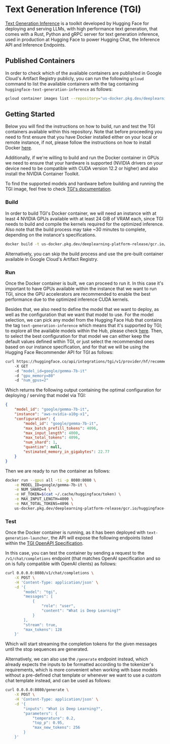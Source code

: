 # Text Generation Inference (TGI)

[Text Generation Inference](https://github.com/huggingface/text-generation-inference) is a toolkit developed by Hugging Face for deploying and serving LLMs, with high performance text generation, that comes with a Rust, Python and gRPC server for text generation inference, used in production at Hugging Face to power Hugging Chat, the Inference API and Inference Endpoints.

## Published Containers

In order to check which of the available containers are published in Google Cloud's Artifact Registry publicly, you can run the following `gcloud` command to list the available containers with the tag containing `huggingface-text-generation-inference` as follows:

```bash
gcloud container images list --repository="us-docker.pkg.dev/deeplearning-platform-release/gcr.io" | grep "huggingface-text-generation-inference"
```

## Getting Started

Below you will find the instructions on how to build, run and test the TGI containers available within this repository. Note that before proceeding you need to first ensure that you have Docker installed either on your local or remote instance, if not, please follow the instructions on how to install Docker [here](https://docs.docker.com/get-docker/).

Additionally, if we're willing to build and run the Docker container in GPUs we need to ensure that your hardware is supported (NVIDIA drivers on your device need to be compatible with CUDA version 12.2 or higher) and also install the NVIDIA Container Toolkit.

To find the supported models and hardware before building and running the TGI image, feel free to check [TGI's documentation](https://huggingface.co/docs/text-generation-inference/supported_models).

### Build

In order to build TGI's Docker container, we will need an instance with at least 4 NVIDIA GPUs available with at least 24 GiB of VRAM each, since TGI needs to build and compile the kernels required for the optimized inference. Also note that the build process may take ~30 minutes to complete, depending on the instance's specifications.

```bash
docker build -t us-docker.pkg.dev/deeplearning-platform-release/gcr.io/huggingface-text-generation-inference-gpu.2.1.1 -f containers/tgi/gpu/2.1.1/Dockerfile .
```

Alternatively, you can skip the build process and use the pre-built container available in Google Cloud's Artifact Registry.

### Run

Once the Docker container is built, we can proceed to run it. In this case it's important to have GPUs available within the instance that we want to run TGI, since the GPU accelerators are recommended to enable the best performance due to the optimized inference CUDA kernels.

Besides that, we also need to define the model that we want to deploy, as well as the configuration that we want that model to use. For the model selection, we can pick any model from the Hugging Face Hub that contains the tag `text-generation-inference` which means that it's supported by TGI; to explore all the available models within the Hub, please check [here](https://huggingface.co/models?other=text-generation-inference&sort=trending). Then, to select the best configuration for that model we can either keep the default values defined within TGI, or just select the recommended ones based on our instance specification, and for that we will be using the Hugging Face Recommender API for TGI as follows:

```bash
curl https://huggingface.co/api/integrations/tgi/v1/provider/hf/recommend
    -X GET
    -d "model_id=google/gemma-7b-it"
    -d "gpu_memory=80"
    -d "num_gpus=2"
```

Which returns the following output containing the optimal configuration for deploying / serving that model via TGI:

```json
{
    "model_id": "google/gemma-7b-it",
    "instance": "aws-nvidia-a10g-x1",
    "configuration": {
        "model_id": "google/gemma-7b-it",
        "max_batch_prefill_tokens": 4096,
        "max_input_length": 4000,
        "max_total_tokens": 4096,
        "num_shard": 1,
        "quantize": null,
        "estimated_memory_in_gigabytes": 22.77
    }
}
```

Then we are ready to run the container as follows:

```bash
docker run --gpus all -ti -p 8080:8080 \
    -e MODEL_ID=google/gemma-7b-it \
    -e NUM_SHARD=4 \
    -e HF_TOKEN=$(cat ~/.cache/huggingface/token) \
    -e MAX_INPUT_LENGTH=4000 \
    -e MAX_TOTAL_TOKENS=4096 \
    us-docker.pkg.dev/deeplearning-platform-release/gcr.io/huggingface-text-generation-inference-gpu.2.1.1
```

### Test

Once the Docker container is running, as it has been deployed with `text-generation-launcher`, the API will expose the following endpoints listed within the [TGI OpenAPI Specification](https://huggingface.github.io/text-generation-inference/).

In this case, you can test the container by sending a request to the `/v1/chat/completions` endpoint (that matches OpenAI specification and so on is fully compatible with OpenAI clients) as follows:

```bash
curl 0.0.0.0:8080/v1/chat/completions \
    -X POST \
    -H 'Content-Type: application/json' \
    -d '{
        "model": "tgi",
        "messages": [
            {
                "role": "user",
                "content": "What is Deep Learning?"
            }
        ],
        "stream": true,
        "max_tokens": 128
    }'
```

Which will start streaming the completion tokens for the given messages until the stop sequences are generated.

Alternatively, we can also use the `/generate` endpoint instead, which already expects the inputs to be formatted according to the tokenizer's requirements, which is more convenient when working with base models without a pre-defined chat template or whenever we want to use a custom chat template instead, and can be used as follows:

```bash
curl 0.0.0.0:8080/generate \
    -X POST \
    -H 'Content-Type: application/json' \
    -d '{
        "inputs": "What is Deep Learning?",
        "parameters": {
            "temperature": 0.2,
            "top_p": 0.95,
            "max_new_tokens": 256
        }
    }'
```
